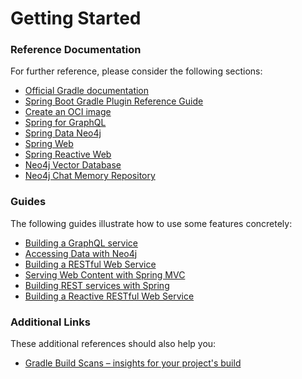 # Getting Started

### Reference Documentation
For further reference, please consider the following sections:

* [Official Gradle documentation](https://docs.gradle.org)
* [Spring Boot Gradle Plugin Reference Guide](https://docs.spring.io/spring-boot/3.5.4/gradle-plugin)
* [Create an OCI image](https://docs.spring.io/spring-boot/3.5.4/gradle-plugin/packaging-oci-image.html)
* [Spring for GraphQL](https://docs.spring.io/spring-boot/3.5.4/reference/web/spring-graphql.html)
* [Spring Data Neo4j](https://docs.spring.io/spring-boot/3.5.4/reference/data/nosql.html#data.nosql.neo4j)
* [Spring Web](https://docs.spring.io/spring-boot/3.5.4/reference/web/servlet.html)
* [Spring Reactive Web](https://docs.spring.io/spring-boot/3.5.4/reference/web/reactive.html)
* [Neo4j Vector Database](https://docs.spring.io/spring-ai/reference/api/vectordbs/neo4j.html)
* [Neo4j Chat Memory Repository](https://docs.spring.io/spring-ai/reference/api/chat-memory.html)

### Guides
The following guides illustrate how to use some features concretely:

* [Building a GraphQL service](https://spring.io/guides/gs/graphql-server/)
* [Accessing Data with Neo4j](https://spring.io/guides/gs/accessing-data-neo4j/)
* [Building a RESTful Web Service](https://spring.io/guides/gs/rest-service/)
* [Serving Web Content with Spring MVC](https://spring.io/guides/gs/serving-web-content/)
* [Building REST services with Spring](https://spring.io/guides/tutorials/rest/)
* [Building a Reactive RESTful Web Service](https://spring.io/guides/gs/reactive-rest-service/)

### Additional Links
These additional references should also help you:

* [Gradle Build Scans – insights for your project's build](https://scans.gradle.com#gradle)

